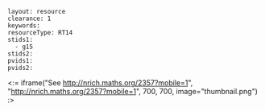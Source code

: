 ````
layout: resource
clearance: 1
keywords:
resourceType: RT14
stids1: 
  - g15
stids2:
pvids1:
pvids2:

````

<:= iframe("See http://nrich.maths.org/2357?mobile=1", "http://nrich.maths.org/2357?mobile=1", 700, 700, image="thumbnail.png") :>